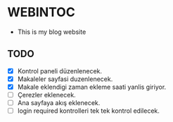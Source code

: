 # WEBINTOC
 - This is my blog website

## TODO
 - [x] Kontrol paneli düzenlenecek.
 - [x] Makaleler sayfasi duzenlenecek.
 - [x] Makale eklendigi zaman ekleme saati yanlis giriyor.
 - [ ] Çerezler eklenecek.
 - [ ] Ana sayfaya akış eklenecek.
 - [ ] login required kontrolleri tek tek kontrol edilecek.